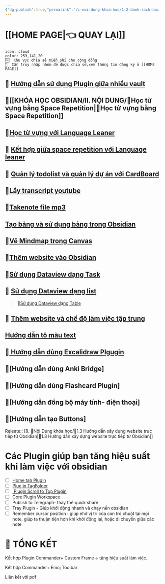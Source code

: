 ```yaml
---
{"dg-publish":true,"permalink":"/i-noi-dung-khoa-hoc/1-2-danh-sach-bai-hoc-obsidian-nang-cao/","dgPassFrontmatter":true,"noteIcon":"1","created":"","updated":""}
---
```




# [[HOME PAGE\|👈 QUAY LẠI]]

```ad-info
icon: cloud
color: 253,141,20
🆓  Khu vực chia sẻ miễn phí cho cộng đồng
💎  Cần truy nhập nhóm để được chia sẻ,xem thông tin đăng ký ở [[HOME PAGE]]
```

 ## 💎 [Hướng dẫn sử dụng Plugin giữa nhiều vault](https://www.facebook.com/groups/219067851029823/posts/223744593895482/)

## 💎[[KHÓA HỌC OBSIDIAN/II. NỘI DUNG/🌟Học từ vựng bằng Space Repetition\|🌟Học từ vựng bằng Space Repetition]]

## 💎[Học từ vựng với Language Leaner](https://www.facebook.com/groups/219067851029823/posts/234529566150318/)
 
## 💎 [Kết hợp giữa space repetition với Language leaner](https://www.facebook.com/groups/219067851029823/posts/234529566150318/)

## 💎 [Quản lý todolist và quản lý dự án với CardBoard](https://www.facebook.com/groups/219067851029823/posts/233222509614357/)

## 💎[Lấy transcript youtube](https://www.facebook.com/groups/219067851029823/posts/232158386387436/)

## 💎[Takenote file mp3](https://www.facebook.com/groups/219067851029823/posts/233408126262462/)

 ## [Tạo bảng và sử dụng bảng trong Obsidian](https://www.facebook.com/groups/219067851029823/posts/231771149759493/)

## 💎[Vẽ Mindmap trong Canvas](https://www.facebook.com/groups/219067851029823/posts/235964019340206/)

## 💎[Thêm website vào Obsidian]()

 ## 💎[Sử dụng Dataview dạng Task](https://www.facebook.com/groups/219067851029823/posts/238619882407953/)

## 💎 [Sử dụng Dataview dạng list]()

>💎[Sử dụng Dataview dạng Table]()

## 💎 [Thêm website và chế độ làm việc tập trung](https://www.facebook.com/groups/219067851029823/posts/236522149284393)

## [Hướng dẫn tô màu text](https://www.facebook.com/groups/219067851029823/posts/227707163499225/)

## 💎[ Hướng dẫn dùng Excalidraw Plgugin](https://www.facebook.com/groups/219067851029823/posts/246889781580963/)

## 💎[Hướng dẫn dùng Anki Bridge]

## 💎[Hướng dẫn dùng Flashcard Plugin]

## 💎[Hướng dẫn đồng bộ máy tính- điện thoại] 

## 💎[Hướng dẫn tạo Buttons] 

Releate:: [[I. 🍁Nội Dung khóa học/🌟1.3 Hướng dẫn xây dựng website trực tiếp từ Obsidian\|🌟1.3 Hướng dẫn xây dựng website trực tiếp từ Obsidian]]

# Các Plugin giúp bạn tăng hiệu suất khi làm việc với obsidian

- [ ] [Home tab Plugin](https://www.facebook.com/groups/219067851029823/posts/246574121612529/)
- [ ] [Plug in TagFolder](https://www.facebook.com/groups/219067851029823/posts/246574121612529/)
- [ ] [ Plugin Scroll to Top Plugin](https://www.facebook.com/groups/594306492570157/posts/690826986251440/)
- [ ] Core Plugin Workspace
- [ ] Publish to Telegraph- thay thế quick share
- [ ] Tray Plugin - Giúp khởi động nhanh và chạy nền obsidian
- [ ] Remember cursor position : giúp nhớ vị trí của con trỏ chuột tại mọi note, giúp ta thuận tiện hơn khi khởi động lại, hoặc di chuyển giữa các note 

#  🌟  TỔNG KẾT

Kết hợp Plugin Commander+ Custom Frame-> tăng hiệu suất làm việc.

Kết hợp Commander+ Emoj Toolbar

Liên kết với pdf

